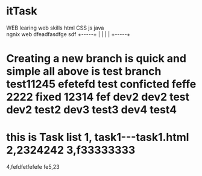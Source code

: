 # itTask
WEB
learing web skills
html CSS  js  java  
ngnix web
dfeadfasdfge sdf
+-----+
|     |
|     |
+-----+


Creating a new branch is quick and simple
all above is test
branch test11245
efetefd
test conficted feffe 2222
fixed 12314 fef
dev2
dev2 test
dev2 test2
dev3 test3
dev4 test4
==================================================

this is Task list
1, task1---task1.html
2,2324242
3,f33333333
=======


4,fefdfetfefefe
fe5,23
